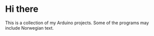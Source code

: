 # Hi there
This is a collection of my Arduino projects. 
Some of the programs may include Norwegian text.
